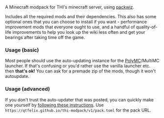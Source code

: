A Minecraft modpack for THI's minecraft server, using [packwiz](https://packwiz.infra.link/).

Includes all the required mods and their dependencies. This also has some optional ones that you can choose to install if you want - performance improvement mods that everyone ought to use, and a handful of quality-of-life improvements to help you look up the wiki less often and get your bearings after taking time off the game.

### Usage (basic)

Most people should use the auto-updating instance for the [PolyMC](https://polymc.org/)/MultiMC launcher. If that's confusing or you'd rather use the vanilla launcher etc. then **that's ok!** You can ask for a premade zip of the mods, though it won't autoupdate.

### Usage (advanced)

If you don't trust the auto-updater that was posted, you can quickly make one yourself by [following these instructions](https://packwiz.infra.link/tutorials/installing/packwiz-installer/). Use `https://qtfelix.github.io/thi-modpack/v1/pack.toml` for the pack URL.
